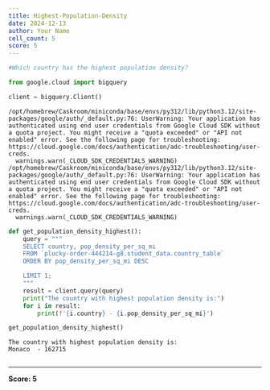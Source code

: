 ```yaml
---
title: Highest-Population-Density
date: 2024-12-13
author: Your Name
cell_count: 5
score: 5
---
```


```python
#Which country has the highest population density?
```


```python
from google.cloud import bigquery
```


```python
client = bigquery.Client()
```

    /opt/homebrew/Caskroom/miniconda/base/envs/py312/lib/python3.12/site-packages/google/auth/_default.py:76: UserWarning: Your application has authenticated using end user credentials from Google Cloud SDK without a quota project. You might receive a "quota exceeded" or "API not enabled" error. See the following page for troubleshooting: https://cloud.google.com/docs/authentication/adc-troubleshooting/user-creds. 
      warnings.warn(_CLOUD_SDK_CREDENTIALS_WARNING)
    /opt/homebrew/Caskroom/miniconda/base/envs/py312/lib/python3.12/site-packages/google/auth/_default.py:76: UserWarning: Your application has authenticated using end user credentials from Google Cloud SDK without a quota project. You might receive a "quota exceeded" or "API not enabled" error. See the following page for troubleshooting: https://cloud.google.com/docs/authentication/adc-troubleshooting/user-creds. 
      warnings.warn(_CLOUD_SDK_CREDENTIALS_WARNING)



```python
def get_population_density_highest():
    query = """
    SELECT country, pop_density_per_sq_mi
    FROM `plucky-order-444214-g8.student_data.country_table` 
    ORDER BY pop_density_per_sq_mi DESC

    LIMIT 1;
    """
    result = client.query(query)
    print("The country with highest population density is:")
    for i in result:
        print(f'{i.country} - {i.pop_density_per_sq_mi}')

get_population_density_highest()
```

    The country with highest population density is:
    Monaco  - 162715



```python

```


---
**Score: 5**

